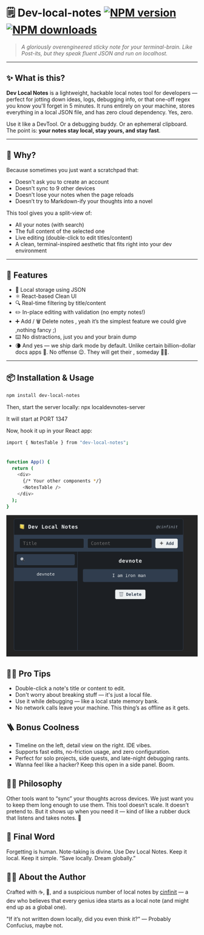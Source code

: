 
# 🗒️ Dev-local-notes [![NPM version](https://img.shields.io/npm/v/dev-local-notes.svg?style=flat)](https://www.npmjs.com/package/dev-local-notes) [![NPM downloads](https://img.shields.io/npm/dm/dev-local-notes.svg?style=flat)](https://npmjs.org/package/dev-local-notes)


> _A gloriously overengineered sticky note for your terminal-brain. Like Post-its, but they speak fluent JSON and run on localhost._

---

## ✨ What is this?

**Dev Local Notes** is a lightweight, hackable local notes tool for developers — perfect for jotting down ideas, logs, debugging info, or that one-off regex you know you'll forget in 5 minutes. It runs entirely on your machine, stores everything in a local JSON file, and has zero cloud dependency. Yes, zero.

Use it like a DevTool. Or a debugging buddy. Or an ephemeral clipboard. The point is: **your notes stay local, stay yours, and stay fast**.

---

## 🧠 Why?

Because sometimes you just want a scratchpad that:
- Doesn't ask you to create an account
- Doesn't sync to 9 other devices
- Doesn't lose your notes when the page reloads
- Doesn’t try to Markdown-ify your thoughts into a novel

This tool gives you a split-view of:
- All your notes (with search)
- The full content of the selected one
- Live editing (double-click to edit titles/content)
- A clean, terminal-inspired aesthetic that fits right into your dev environment

---

## 🚀 Features

- 📁 Local storage using JSON
- ⚛️ React-based Clean UI
- 🔍 Real-time filtering by title/content
- ✏️ In-place editing with validation (no empty notes!)
- ➕ Add / 🗑 Delete notes , yeah it’s the simplest feature we could give ,nothing fancy ;)
- ⌨️ No distractions, just you and your brain dump
- 🌘 And yes — we ship dark mode by default. Unlike certain billion-dollar docs apps 👀. No offense 😉. They will get their , someday 🤷‍♂️.

---

## 📦 Installation & Usage

```bash
npm install dev-local-notes
```
Then, start the server locally:
npx localdevnotes-server

It will start at PORT 1347

Now, hook it up in your React app:

```bash
import { NotesTable } from "dev-local-notes";


function App() {
  return (
    <div>
      {/* Your other components */}
      <NotesTable />
    </div>
  );
}
```
<img src="./demo.png" alt="dev-local-notes Demo" width="600">


## 🧙‍♂️ Pro Tips
- Double-click a note's title or content to edit.
- Don't worry about breaking stuff — it's just a local file.
- Use it while debugging — like a local state memory bank.
- No network calls leave your machine. This thing’s as offline as it gets.


## 🪜 Bonus Coolness

- Timeline on the left, detail view on the right. IDE vibes.
- Supports fast edits, no-friction usage, and zero configuration.
- Perfect for solo projects, side quests, and late-night debugging rants.
- Wanna feel like a hacker? Keep this open in a side panel. Boom.


## 🧙‍♂️ Philosophy 
Other tools want to “sync” your thoughts across devices.
 We just want you to keep them long enough to use them.
This tool doesn’t scale. It doesn’t pretend to.
 But it shows up when you need it — kind of like a rubber duck that listens and takes notes. 🦆

## 🤘 Final Word
Forgetting is human. Note-taking is divine.
Use Dev Local Notes. Keep it local. Keep it simple.
“Save locally. Dream globally.”


## 🧑‍💻 About the Author
Crafted with ☕, 🧠, and a suspicious number of local notes by [cinfinit](https://github.com/cinfinit) — a dev who believes that every genius idea starts as a local note (and might end up as a global one).

"If it’s not written down locally, did you even think it?" — Probably Confucius, maybe not.
